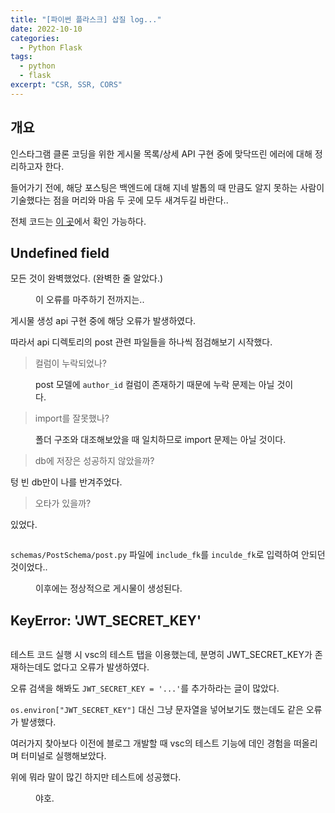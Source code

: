 ```yaml
---
title: "[파이썬 플라스크] 삽질 log..."
date: 2022-10-10
categories:
  - Python Flask
tags:
  - python
  - flask
excerpt: "CSR, SSR, CORS"
---
```


## 개요

인스타그램 클론 코딩을 위한 게시물 목록/상세 API 구현 중에 맞닥뜨린 에러에 대해 정리하고자 한다.

들어가기 전에, 해당 포스팅은 백엔드에 대해 지네 발톱의 때 만큼도 알지 못하는 사람이 기술했다는 점을 머리와 마음 두 곳에 모두 새겨두길 바란다..

전체 코드는 [이 곳](https://github.com/overtae/my-flask-study/tree/11-flask-instagram)에서 확인 가능하다.

## Undefined field

모든 것이 완벽했었다. (완벽한 줄 알았다.)

<figure class="align-center">
  <img src="{{ site.url }}{{ site.baseurl }}/assets/images/python/flask/instagram/err01-01" alt="">
  <figcaption>이 오류를 마주하기 전까지는..</figcaption>
</figure>

게시물 생성 api 구현 중에 해당 오류가 발생하였다.

따라서 api 디렉토리의 post 관련 파일들을 하나씩 점검해보기 시작했다.

> 컬럼이 누락되었나?

<figure class="align-center">
  <img src="{{ site.url }}{{ site.baseurl }}/assets/images/python/flask/instagram/err01-02" alt="">
  <figcaption>post 모델에 <code>author_id</code> 컬럼이 존재하기 때문에 누락 문제는 아닐 것이다.</figcaption>
</figure>


> import를 잘못했나?

<figure class="align-center">
  <img src="{{ site.url }}{{ site.baseurl }}/assets/images/python/flask/instagram/err01-03" alt="">
  <figcaption>폴더 구조와 대조해보았을 때 일치하므로 import 문제는 아닐 것이다.</figcaption>
</figure>


> db에 저장은 성공하지 않았을까?

텅 빈 db만이 나를 반겨주었다.

> 오타가 있을까?

있었다.

<figure class="align-center">
  <img src="{{ site.url }}{{ site.baseurl }}/assets/images/python/flask/instagram/err01-04" alt="">
</figure>

`schemas/PostSchema/post.py` 파일에 `include_fk`를 `inculde_fk`로 입력하여 안되던 것이었다..

<figure class="align-center">
  <img src="{{ site.url }}{{ site.baseurl }}/assets/images/python/flask/instagram/err01-05" alt="">
  <figcaption>이후에는 정상적으로 게시물이 생성된다.</figcaption>
</figure>


## KeyError: 'JWT_SECRET_KEY'

<figure class="align-center">
  <img src="{{ site.url }}{{ site.baseurl }}/assets/images/python/flask/instagram/err02-01" alt="">
</figure>

테스트 코드 실행 시 vsc의 테스트 탭을 이용했는데, 분명히 JWT_SECRET_KEY가 존재하는데도 없다고 오류가 발생하였다.

오류 검색을 해봐도 `JWT_SECRET_KEY = '...'`를 추가하라는 글이 많았다.

`os.environ["JWT_SECRET_KEY"]` 대신 그냥 문자열을 넣어보기도 했는데도 같은 오류가 발생했다.

여러가지 찾아보다 이전에 블로그 개발할 때 vsc의 테스트 기능에 데인 경험을 떠올리며 터미널로 실행해보았다.

위에 뭐라 말이 많긴 하지만 테스트에 성공했다.

<figure style="width: 150px" class="align-center">
  <img src="{{ site.url }}{{ site.baseurl }}/assets/images/python/flask/instagram/err02-04" alt="">
  <figcaption>야호.</figcaption>
</figure>